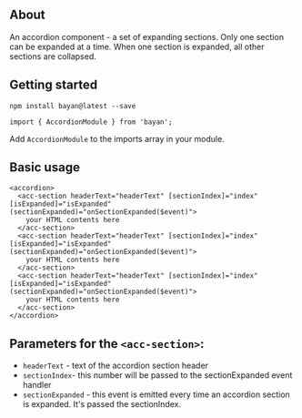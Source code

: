## About
An accordion component - a set of expanding sections. Only one section can be expanded at a time.
When one section is expanded, all other sections are collapsed.

## Getting started

```
npm install bayan@latest --save
```

`import { AccordionModule } from 'bayan';`

Add `AccordionModule` to the imports array in your module.

## Basic usage

```
<accordion>
  <acc-section headerText="headerText" [sectionIndex]="index" [isExpanded]="isExpanded" (sectionExpanded)="onSectionExpanded($event)">
    your HTML contents here
  </acc-section>
  <acc-section headerText="headerText" [sectionIndex]="index" [isExpanded]="isExpanded" (sectionExpanded)="onSectionExpanded($event)">
    your HTML contents here
  </acc-section>
  <acc-section headerText="headerText" [sectionIndex]="index" [isExpanded]="isExpanded" (sectionExpanded)="onSectionExpanded($event)">
    your HTML contents here
  </acc-section>
</accordion>
```
## Parameters for the `<acc-section>`:
- `headerText` - text of the accordion section header
- `sectionIndex`- this number will be passed to the sectionExpanded event handler
- `sectionExpanded` - this event is emitted every time an accordion section is expanded. It's passed the sectionIndex.